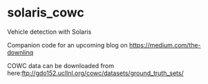# solaris_cowc
Vehicle detection with Solaris

Companion code for an upcoming blog on https://medium.com/the-downlinq

COWC data can be downloaded from here:ftp://gdo152.ucllnl.org/cowc/datasets/ground_truth_sets/
